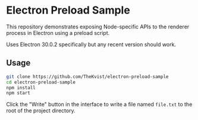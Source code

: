 # Electron Preload Sample

This repository demonstrates exposing Node-specific APIs to the renderer process in Electron using a preload script.

Uses Electron 30.0.2 specifically but any recent version should work.

## Usage

```bash
git clone https://github.com/TheKvist/electron-preload-sample
cd electron-preload-sample
npm install
npm start
```

Click the "Write" button in the interface to write a file named `file.txt` to the root of the project directory.